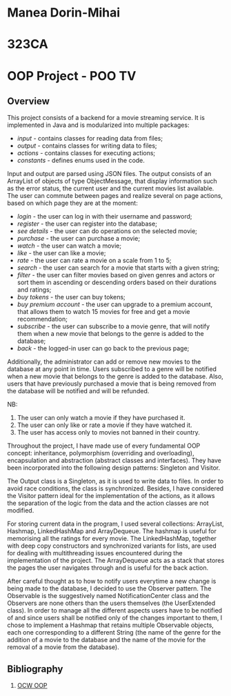 # Manea Dorin-Mihai

# 323CA

# OOP Project - POO TV

## Overview

This project consists of a backend for a movie streaming service. It is
implemented in Java and is modularized into multiple packages:

- *input* - contains classes for reading data from files;
- *output* - contains classes for writing data to files;
- *actions* - contains classes for executing actions;
- *constants* - defines enums used in the code.

Input and output are parsed using JSON files. The output consists of an
ArrayList of objects of type ObjectMessage, that display information such as
the error status, the current user and the current movies list available. The
user can commute between pages and realize several on page actions, based on
which page they are at the moment:

- *login* - the user can log in with their username and password;
- *register* - the user can register into the database;
- *see details* - the user can do operations on the selected movie;
- *purchase* - the user can purchase a movie;
- *watch* - the user can watch a movie;
- *like* - the user can like a movie;
- *rate* - the user can rate a movie on a scale from 1 to 5;
- *search* - the user can search for a movie that starts with a given string;
- *filter* - the user can filter movies based on given genres and actors or
  sort them in ascending or descending orders based on their durations and
  ratings;
- *buy tokens* - the user can buy tokens;
- *buy premium account* - the user can upgrade to a premium account, that
  allows them to watch 15 movies for free and get a movie recommendation;
- *subscribe* - the user can subscribe to a movie genre, that will notify them
  when a new movie that belongs to the genre is added to the database;
- *back* - the logged-in user can go back to the previous page;

Additionally, the administrator can add or remove new movies to the database at
any point in time. Users subscribed to a genre will be notified when a new movie
that belongs to the genre is added to the database. Also, users that have
previously purchased a movie that is being removed from the database will be
notified and will be refunded.

NB:

1. The user can only watch a movie if they have purchased it.
2. The user can only like or rate a movie if they have watched it.
3. The user has access only to movies not banned in their country.

Throughout the project, I have made use of every fundamental OOP concept:
inheritance, polymorphism (overriding and overloading), encapsulation and
abstraction (abstract classes and interfaces). They have been incorporated into
the following design patterns: Singleton and Visitor.

The Output class is a Singleton, as it is used to write data to files. In order
to avoid race conditions, the class is synchronized. Besides, I have considered
the Visitor pattern ideal for the implementation of the actions, as it allows
the separation of the logic from the data and the action classes are not
modified.

For storing current data in the program, I used several collections: ArrayList,
Hashmap, LinkedHashMap and ArrayDequeue. The hashmap is useful for memorising
all the ratings for every movie. The LinkedHashMap, together with deep copy
constructors and synchronized variants for lists, are used for dealing with
multithreading issues encountered during the implementation of the project.
The ArrayDequeue acts as a stack that stores the pages the user navigates
through and is useful for the back action.

After careful thought as to how to notify users everytime a new change is being
made to the database, I decided to use the Observer pattern. The Observable is
the suggestively named NotificationCenter class and the Observers are none
others than the users themselves (the UserExtended class). In order to manage
all the different aspects users have to be notified of and since users shall be
notified only of the changes important to them, I chose to implement a Hashmap
that retains multiple Observable objects, each one corresponding to a different
String (the name of the genre for the addition of a movie to the database and
the name of the movie for the removal of a movie from the database).

## Bibliography

1. [OCW OOP](https://ocw.cs.pub.ro/courses/poo-ca-cd/laboratoare)
